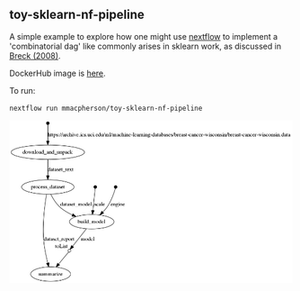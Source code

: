 ## toy-sklearn-nf-pipeline

A simple example to explore how one might use [nextflow](https://www.nextflow.io/) to implement a 'combinatorial dag' like commonly arises in sklearn work, as discussed in [Breck (2008)](http://www.aclweb.org/anthology/W/W08/W08-0503.pdf).

DockerHub image is [here](https://hub.docker.com/r/mmacpherson/toy-sklearn-nf-pipeline/).

To run:

    nextflow run mmacpherson/toy-sklearn-nf-pipeline


![](./flowchart.png)
